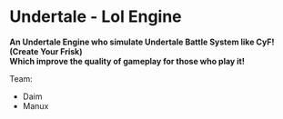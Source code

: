 # Undertale - Lol Engine

**An Undertale Engine who simulate Undertale Battle System like CyF! (Create Your Frisk)**  
**Which improve the quality of gameplay for those who play it!**

Team:
- Daim
- Manux

